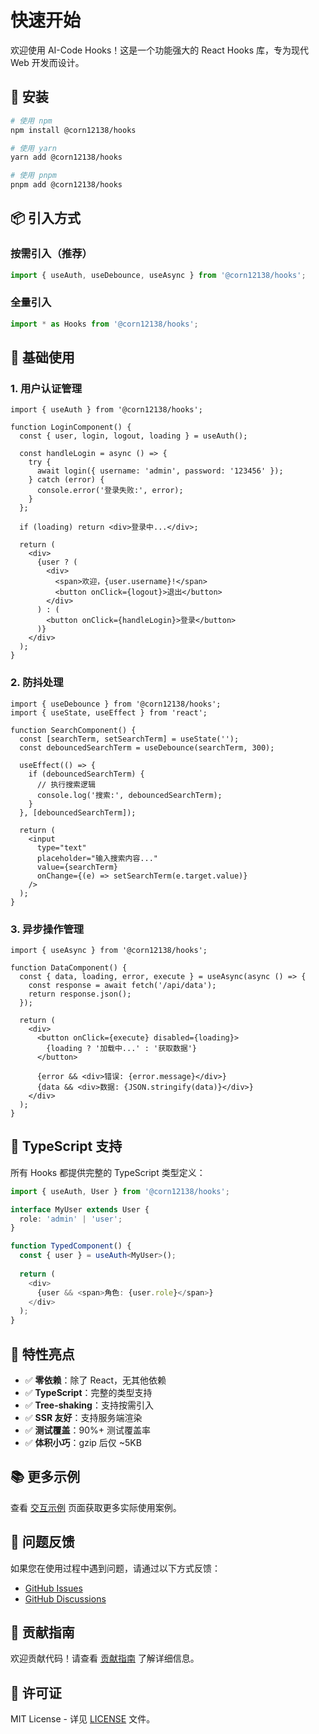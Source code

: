 # 快速开始

欢迎使用 AI-Code Hooks！这是一个功能强大的 React Hooks 库，专为现代 Web 开发而设计。

## 🚀 安装

```bash
# 使用 npm
npm install @corn12138/hooks

# 使用 yarn
yarn add @corn12138/hooks

# 使用 pnpm
pnpm add @corn12138/hooks
```

## 📦 引入方式

### 按需引入（推荐）

```javascript
import { useAuth, useDebounce, useAsync } from '@corn12138/hooks';
```

### 全量引入

```javascript
import * as Hooks from '@corn12138/hooks';
```

## 🎯 基础使用

### 1. 用户认证管理

```tsx
import { useAuth } from '@corn12138/hooks';

function LoginComponent() {
  const { user, login, logout, loading } = useAuth();

  const handleLogin = async () => {
    try {
      await login({ username: 'admin', password: '123456' });
    } catch (error) {
      console.error('登录失败:', error);
    }
  };

  if (loading) return <div>登录中...</div>;

  return (
    <div>
      {user ? (
        <div>
          <span>欢迎，{user.username}!</span>
          <button onClick={logout}>退出</button>
        </div>
      ) : (
        <button onClick={handleLogin}>登录</button>
      )}
    </div>
  );
}
```

### 2. 防抖处理

```tsx
import { useDebounce } from '@corn12138/hooks';
import { useState, useEffect } from 'react';

function SearchComponent() {
  const [searchTerm, setSearchTerm] = useState('');
  const debouncedSearchTerm = useDebounce(searchTerm, 300);

  useEffect(() => {
    if (debouncedSearchTerm) {
      // 执行搜索逻辑
      console.log('搜索:', debouncedSearchTerm);
    }
  }, [debouncedSearchTerm]);

  return (
    <input
      type="text"
      placeholder="输入搜索内容..."
      value={searchTerm}
      onChange={(e) => setSearchTerm(e.target.value)}
    />
  );
}
```

### 3. 异步操作管理

```tsx
import { useAsync } from '@corn12138/hooks';

function DataComponent() {
  const { data, loading, error, execute } = useAsync(async () => {
    const response = await fetch('/api/data');
    return response.json();
  });

  return (
    <div>
      <button onClick={execute} disabled={loading}>
        {loading ? '加载中...' : '获取数据'}
      </button>
      
      {error && <div>错误: {error.message}</div>}
      {data && <div>数据: {JSON.stringify(data)}</div>}
    </div>
  );
}
```

## 🔧 TypeScript 支持

所有 Hooks 都提供完整的 TypeScript 类型定义：

```typescript
import { useAuth, User } from '@corn12138/hooks';

interface MyUser extends User {
  role: 'admin' | 'user';
}

function TypedComponent() {
  const { user } = useAuth<MyUser>();
  
  return (
    <div>
      {user && <span>角色: {user.role}</span>}
    </div>
  );
}
```

## 🌟 特性亮点

- ✅ **零依赖**：除了 React，无其他依赖
- ✅ **TypeScript**：完整的类型支持
- ✅ **Tree-shaking**：支持按需引入
- ✅ **SSR 友好**：支持服务端渲染
- ✅ **测试覆盖**：90%+ 测试覆盖率
- ✅ **体积小巧**：gzip 后仅 ~5KB

## 📚 更多示例

查看 [交互示例](/examples) 页面获取更多实际使用案例。

## 🐛 问题反馈

如果您在使用过程中遇到问题，请通过以下方式反馈：

- [GitHub Issues](https://github.com/corn12138/ai-code-hooks/issues)
- [GitHub Discussions](https://github.com/corn12138/ai-code-hooks/discussions)

## 🤝 贡献指南

欢迎贡献代码！请查看 [贡献指南](https://github.com/corn12138/ai-code-hooks/blob/main/CONTRIBUTING.md) 了解详细信息。

## 📄 许可证

MIT License - 详见 [LICENSE](https://github.com/corn12138/ai-code-hooks/blob/main/LICENSE) 文件。 